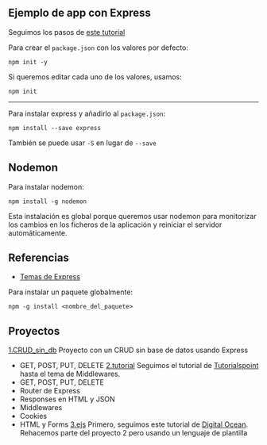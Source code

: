 ## Ejemplo de app con Express

Seguimos los pasos de [este tutorial](https://medium.com/@onejohi/building-a-simple-rest-api-with-nodejs-and-express-da6273ed7ca9)

Para crear el `package.json` con los valores por defecto:
```
npm init -y 
```
Si queremos editar cada uno de los valores, usamos:
```
npm init
```
---
Para instalar express y añadirlo al `package.json`:
```
npm install --save express
```
También se puede usar `-S` en lugar de `--save`

## Nodemon
Para instalar nodemon:
```
npm install -g nodemon
```
Esta instalación es global porque queremos usar nodemon para monitorizar los cambios en los ficheros de la aplicación y reiniciar el servidor automáticamente.

## Referencias
- [Temas de Express](https://www.tutorialspoint.com/expressjs/index.htm)

Para instalar un paquete globalmente:
```
npm -g install <nombre_del_paquete>
```

## Proyectos
[1.CRUD_sin_db](1.CRUD_sin_db.md) Proyecto con un CRUD sin base de datos usando Express
  - GET, POST, PUT, DELETE 
[2.tutorial](2.tutorial/) Seguimos el tutorial de [Tutorialspoint](https://www.tutorialspoint.com/expressjs/index.htm) hasta el tema de Middlewares. 
  - GET, POST, PUT, DELETE
  - Router de Express
  - Responses en HTML y JSON 
  - Middlewares
  - Cookies
  - HTML y Forms
[3.ejs](3.ejs/) Primero, seguimos este tutorial de [Digital Ocean](https://www.digitalocean.com/community/tutorials/how-to-use-ejs-to-template-your-node-application). Rehacemos parte del proyecto 2 pero usando un lenguaje de plantilla